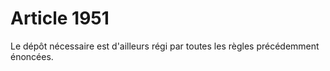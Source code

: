 # Article 1951

Le dépôt nécessaire est d'ailleurs régi par toutes les règles précédemment énoncées.